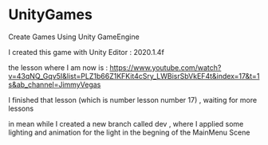 # UnityGames

Create Games Using Unity GameEngine

I created this game with Unity Editor : 2020.1.4f

the lesson where I am now is : <https://www.youtube.com/watch?v=43qNQ_Gqv5I&list=PLZ1b66Z1KFKit4cSry_LWBisrSbVkEF4t&index=17&t=1s&ab_channel=JimmyVegas>

I finished that lesson (which is number lesson number 17) , waiting for more lessons

in mean while I created a new branch called dev , where I applied some lighting and animation for the light in the begning of the MainMenu Scene

